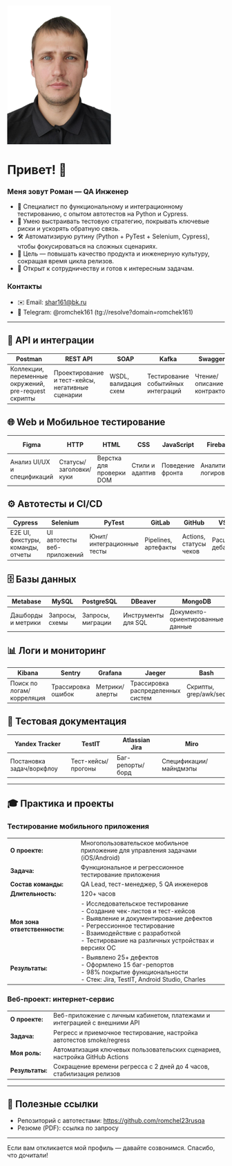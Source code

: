 <img style="height:auto;" alt="View belyakovko's full-sized avatar" src="photo_2025-10-10_13-17-57.jpg" width="240" height="300" class="avatar avatar-user width-full border color-bg-default">

# Привет! 👋
### Меня зовут Роман — QA Инженер

- 🚀 Специалист по функциональному и интеграционному тестированию, с опытом автотестов на Python и Cypress.
- 🧭 Умею выстраивать тестовую стратегию, покрывать ключевые риски и ускорять обратную связь.
- 🛠 Автоматизирую рутину (Python + PyTest + Selenium, Cypress), чтобы фокусироваться на сложных сценариях.
- 🎯 Цель — повышать качество продукта и инженерную культуру, сокращая время цикла релизов.
- 🤝 Открыт к сотрудничеству и готов к интересным задачам.

### Контакты
- ✉️ Email: shar161@bk.ru
- 💬 Telegram: @romchek161 (tg://resolve?domain=romchek161)

---

## 🧪 API и интеграции
| Postman | REST API | SOAP | Kafka | Swagger | Docker |
|--|--|--|--|--|--|
| Коллекции, переменные окружений, pre-request скрипты | Проектирование и тест-кейсы, негативные сценарии | WSDL, валидация схем | Тестирование событийных интеграций | Чтение/описание контрактов | Локальные окружения для тестов |

## 🌐 Web и Мобильное тестирование
| Figma | HTTP | HTML | CSS | JavaScript | Firebase | Android Studio | Charles | Burp Suite |
|--|--|--|--|--|--|--|--|--|
| Анализ UI/UX и спецификаций | Статусы/заголовки/куки | Верстка для проверки DOM | Стили и адаптив | Поведение фронта | Аналитика/логирование | Сборки/установки | Прокси, инспекция трафика | Анализ запросов/безопасность |

## ⚙️ Автотесты и CI/CD
| Cypress | Selenium | PyTest | GitLab | GitHub | VS Code | Python |
|--|--|--|--|--|--|--|
| E2E UI, фикстуры, команды, отчеты | UI автотесты веб-приложений | Юнит/интеграционные тесты | Pipelines, артефакты | Actions, статусы чеков | Расширения, дебаг | Скрипты и утилиты для QA |

## 🗄️ Базы данных
| Metabase | MySQL | PostgreSQL | DBeaver | MongoDB |
|--|--|--|--|--|
| Дашборды и метрики | Запросы, схемы | Запросы, миграции | Инструменты для SQL | Документо-ориентированные данные |

## 📊 Логи и мониторинг
| Kibana | Sentry | Grafana | Jaeger | Bash |
|--|--|--|--|--|
| Поиск по логам/корреляция | Трассировка ошибок | Метрики/алерты | Трассировка распределенных систем | Скрипты, grep/awk/sed |

## 📝 Тестовая документация
| Yandex Tracker | TestIT | Atlassian Jira | Miro |
|--|--|--|--|
| Постановка задач/воркфлоу | Тест-кейсы/прогоны | Баг-репорты/борд | Спецификации/майндмэпы |

---

## 🎓 Практика и проекты

### Тестирование мобильного приложения
| | |
|--|--|
| **О проекте:** | Многопользовательское мобильное приложение для управления задачами (iOS/Android) |
| **Задача:** | Функциональное и регрессионное тестирование приложения |
| **Состав команды:** | QA Lead, тест-менеджер, 5 QA инженеров |
| **Длительность:** | 120+ часов |
| **Моя зона ответственности:** | - Исследовательское тестирование<br>- Создание чек-листов и тест-кейсов<br>- Выявление и документирование дефектов<br>- Регрессионное тестирование<br>- Взаимодействие с разработкой<br>- Тестирование на различных устройствах и версиях ОС |
| **Результаты:** | - Выявлено 25+ дефектов<br>- Оформлено 15 баг-репортов<br>- 98% покрытие функциональности<br>- Стек: Jira, TestIT, Android Studio, Charles |

### Веб-проект: интернет-сервис
| | |
|--|--|
| **О проекте:** | Веб-приложение с личным кабинетом, платежами и интеграцией с внешними API |
| **Задача:** | Регресс и приемочное тестирование, настройка автотестов smoke/regress |
| **Моя роль:** | Автоматизация ключевых пользовательских сценариев, настройка GitHub Actions |
| **Результаты:** | Сокращение времени регресса с 2 дней до 4 часов, стабилизация релизов |

---

## 📂 Полезные ссылки
- Репозиторий с автотестами: https://github.com/romchel23rusqa
- Резюме (PDF): ссылка по запросу

---

Если вам откликается мой профиль — давайте созвонимся. Спасибо, что дочитали!
